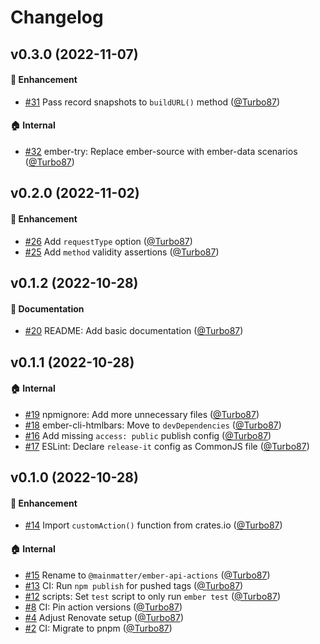 # Changelog

## v0.3.0 (2022-11-07)

#### :rocket: Enhancement
* [#31](https://github.com/mainmatter/ember-api-actions/pull/31) Pass record snapshots to `buildURL()` method ([@Turbo87](https://github.com/Turbo87))

#### :house: Internal
* [#32](https://github.com/mainmatter/ember-api-actions/pull/32) ember-try: Replace ember-source with ember-data scenarios ([@Turbo87](https://github.com/Turbo87))


## v0.2.0 (2022-11-02)

#### :rocket: Enhancement
* [#26](https://github.com/mainmatter/ember-api-actions/pull/26) Add `requestType` option ([@Turbo87](https://github.com/Turbo87))
* [#25](https://github.com/mainmatter/ember-api-actions/pull/25) Add `method` validity assertions ([@Turbo87](https://github.com/Turbo87))


## v0.1.2 (2022-10-28)

#### :memo: Documentation
* [#20](https://github.com/mainmatter/ember-api-actions/pull/20) README: Add basic documentation ([@Turbo87](https://github.com/Turbo87))

## v0.1.1 (2022-10-28)

#### :house: Internal
* [#19](https://github.com/mainmatter/ember-api-actions/pull/19) npmignore: Add more unnecessary files ([@Turbo87](https://github.com/Turbo87))
* [#18](https://github.com/mainmatter/ember-api-actions/pull/18) ember-cli-htmlbars: Move to `devDependencies` ([@Turbo87](https://github.com/Turbo87))
* [#16](https://github.com/mainmatter/ember-api-actions/pull/16) Add missing `access: public` publish config ([@Turbo87](https://github.com/Turbo87))
* [#17](https://github.com/mainmatter/ember-api-actions/pull/17) ESLint: Declare `release-it` config as CommonJS file ([@Turbo87](https://github.com/Turbo87))

## v0.1.0 (2022-10-28)

#### :rocket: Enhancement
* [#14](https://github.com/mainmatter/ember-api-actions/pull/14) Import `customAction()` function from crates.io ([@Turbo87](https://github.com/Turbo87))

#### :house: Internal
* [#15](https://github.com/mainmatter/ember-api-actions/pull/15) Rename to `@mainmatter/ember-api-actions` ([@Turbo87](https://github.com/Turbo87))
* [#13](https://github.com/mainmatter/ember-api-actions/pull/13) CI: Run `npm publish` for pushed tags ([@Turbo87](https://github.com/Turbo87))
* [#12](https://github.com/mainmatter/ember-api-actions/pull/12) scripts: Set `test` script to only run `ember test` ([@Turbo87](https://github.com/Turbo87))
* [#8](https://github.com/mainmatter/ember-api-actions/pull/8) CI: Pin action versions ([@Turbo87](https://github.com/Turbo87))
* [#4](https://github.com/mainmatter/ember-api-actions/pull/4) Adjust Renovate setup ([@Turbo87](https://github.com/Turbo87))
* [#2](https://github.com/mainmatter/ember-api-actions/pull/2) CI: Migrate to pnpm ([@Turbo87](https://github.com/Turbo87))

